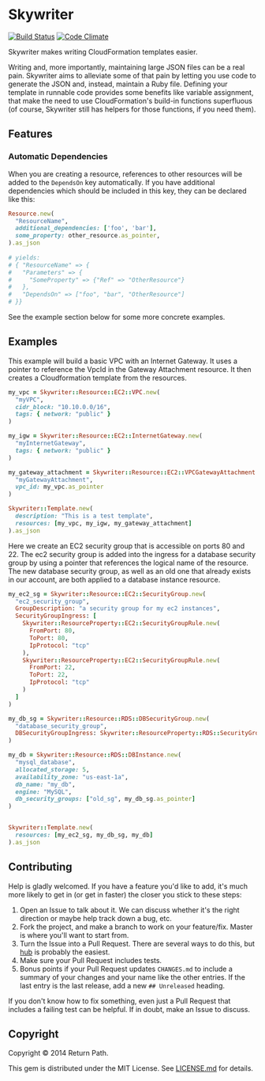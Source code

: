 # Skywriter
[![Build Status](https://travis-ci.org/otherinbox/skywriter.png?branch=master)](https://travis-ci.org/otherinbox/skywriter)
[![Code Climate](https://codeclimate.com/github/otherinbox/skywriter.png)](https://codeclimate.com/github/otherinbox/skywriter)

Skywriter makes writing CloudFormation templates easier.

Writing and, more importantly, maintaining large JSON files can be a real pain.
Skywriter aims to alleviate some of that pain by letting you use code to
generate the JSON and, instead, maintain a Ruby file. Defining your template in
runnable code provides some benefits like variable assignment, that make the
need to use CloudFormation's build-in functions superfluous (of course,
Skywriter still has helpers for those functions, if you need them).


## Features

### Automatic Dependencies

When you are creating a resource, references to other resources will be added to
the `DependsOn` key automatically. If you have additional dependencies which
should be included in this key, they can be declared like this:

``` ruby
Resource.new(
  "ResourceName", 
  additional_dependencies: ['foo', 'bar'],
  some_property: other_resource.as_pointer,
).as_json 
  
# yields:
# { "ResourceName" => {
#   "Parameters" => {
#     "SomeProperty" => {"Ref" => "OtherResource"}
#   },
#   "DependsOn" => ["foo", "bar", "OtherResource"]
# }}
```

See the example section below for some more concrete examples.


## Examples

This example will build a basic VPC with an Internet Gateway. It uses a pointer to reference the VpcId in the Gateway Attachment resource.
It then creates a Cloudformation template from the resources.

``` ruby
my_vpc = Skywriter::Resource::EC2::VPC.new(
  "myVPC", 
  cidr_block: "10.10.0.0/16", 
  tags: { network: "public" }
)

my_igw = Skywriter::Resource::EC2::InternetGateway.new(
  "myInternetGateway", 
  tags: { network: "public" }
)

my_gateway_attachment = Skywriter::Resource::EC2::VPCGatewayAttachment.new(
  "myGatewayAttachment", 
  vpc_id: my_vpc.as_pointer
)

Skywriter::Template.new(
  description: "This is a test template",
  resources: [my_vpc, my_igw, my_gateway_attachment]
).as_json
```

Here we create an EC2 security group that is accessible on ports 80 and 22. The ec2 security group is added into the ingress for a database security group by using a pointer that references the logical name of the resource.
The new database security group, as well as an old one that already exists in our account, are both applied to a database instance resource.

``` ruby
my_ec2_sg = Skywriter::Resource::EC2::SecurityGroup.new(
  "ec2_security_group",
  GroupDescription: "a security group for my ec2 instances",
  SecurityGroupIngress: [
    Skywriter::ResourceProperty::EC2::SecurityGroupRule.new(
      FromPort: 80, 
      ToPort: 80, 
      IpProtocol: "tcp"
    ),
    Skywriter::ResourceProperty::EC2::SecurityGroupRule.new(
      FromPort: 22, 
      ToPort: 22, 
      IpProtocol: "tcp"
    )
  ]
)

my_db_sg = Skywriter::Resource::RDS::DBSecurityGroup.new(
  "database_security_group",
  DBSecurityGroupIngress: Skywriter::ResourceProperty::RDS::SecurityGroupRule.new(EC2SecurityGroupName: my_ec2_sg.as_pointer(with: :logical_name))
)

my_db = Skywriter::Resource::RDS::DBInstance.new(
  "mysql_database",
  allocated_storage: 5,
  availability_zone: "us-east-1a",
  db_name: "my_db",
  engine: "MySQL",
  db_security_groups: ["old_sg", my_db_sg.as_pointer]
)


Skywriter::Template.new(
  resources: [my_ec2_sg, my_db_sg, my_db]
).as_json
```


## Contributing

Help is gladly welcomed. If you have a feature you'd like to add, it's much more
likely to get in (or get in faster) the closer you stick to these steps:

1. Open an Issue to talk about it. We can discuss whether it's the right
  direction or maybe help track down a bug, etc.
1. Fork the project, and make a branch to work on your feature/fix. Master is
  where you'll want to start from.
1. Turn the Issue into a Pull Request. There are several ways to do this, but
  [hub](https://github.com/defunkt/hub) is probably the easiest.
1. Make sure your Pull Request includes tests.
1. Bonus points if your Pull Request updates `CHANGES.md` to include a summary
   of your changes and your name like the other entries. If the last entry is
   the last release, add a new `## Unreleased` heading.

If you don't know how to fix something, even just a Pull Request that includes a
failing test can be helpful. If in doubt, make an Issue to discuss.


## Copyright

Copyright © 2014 Return Path.

This gem is distributed under the MIT License. See [LICENSE.md](LICENSE.md) for
details.

